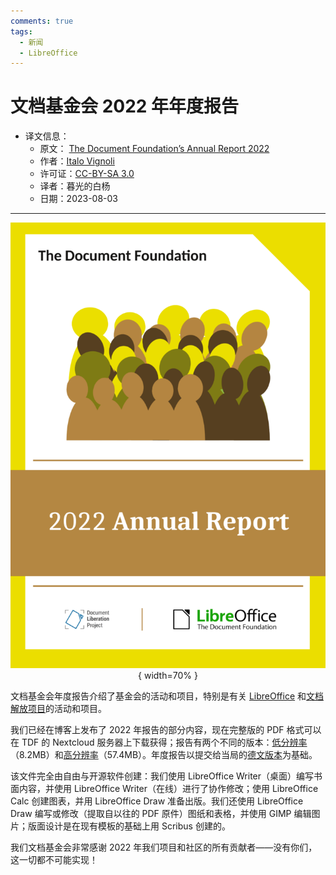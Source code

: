 ```yaml
---
comments: true
tags:
  - 新闻
  - LibreOffice
---
```


# 文档基金会 2022 年年度报告

- 译文信息：
    - 原文： [The Document Foundation’s Annual Report 2022](https://blog.documentfoundation.org/blog/2023/08/03/tdf-annual-report-2022/)
    - 作者：[Italo Vignoli](https://blog.documentfoundation.org/blog/author/italovignoli/)
    - 许可证：[CC-BY-SA 3.0](https://creativecommons.org/licenses/by-sa/3.0/)
    - 译者：暮光的白杨
    - 日期：2023-08-03

----

<center>

![](./images/2023-08/tdf/AR2022-PROOFED-page001-724x1024.png){ width=70% }

</center>

文档基金会年度报告介绍了基金会的活动和项目，特别是有关 [LibreOffice] 和[文档解放项目]的活动和项目。

[LibreOffice]: https://www.libreoffice.org/
[文档解放项目]: https://www.documentliberation.org/

我们已经在博客上发布了 2022 年报告的部分内容，现在完整版的 PDF 格式可以在 TDF 的 Nextcloud 服务器上下载获得；报告有两个不同的版本：[低分辨率]（8.2MB）和[高分辨率]（57.4MB）。年度报告以提交给当局的[德文版本]为基础。

[低分辨率]: https://nextcloud.documentfoundation.org/s/dDDGs2X56jZSKL5
[高分辨率]: https://nextcloud.documentfoundation.org/s/x83j6g2BxPgkkm7
[德文版本]: https://nextcloud.documentfoundation.org/s/GaKDmaLSFcNpiGq

该文件完全由自由与开源软件创建：我们使用 LibreOffice Writer（桌面）编写书面内容，并使用 LibreOffice Writer（在线）进行了协作修改；使用 LibreOffice Calc 创建图表，并用 LibreOffice Draw 准备出版。我们还使用 LibreOffice Draw 编写或修改（提取自以往的 PDF 原件）图纸和表格，并使用 GIMP 编辑图片；版面设计是在现有模板的基础上用 Scribus 创建的。

我们文档基金会非常感谢 2022 年我们项目和社区的所有贡献者——没有你们，这一切都不可能实现！